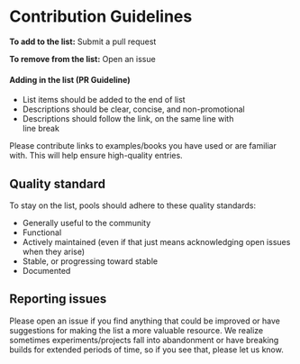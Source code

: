 # Contribution Guidelines

**To add to the list:** Submit a pull request

**To remove from the list:** Open an issue


#### Adding in the list (PR Guideline)

- List items should be added to the end of list
- Descriptions should be clear, concise, and non-promotional
- Descriptions should follow the link, on the same line with <br/> line break

Please contribute links to examples/books you have used or are familiar with. This will help ensure high-quality entries.


## Quality standard

To stay on the list, pools should adhere to these quality standards:

- Generally useful to the community
- Functional
- Actively maintained (even if that just means acknowledging open issues when they arise)
- Stable, or progressing toward stable
- Documented


## Reporting issues

Please open an issue if you find anything that could be improved or have
suggestions for making the list a more valuable resource. We realize sometimes
experiments/projects fall into abandonment or have breaking builds for extended periods of time, so if you see that, please let us know. 
